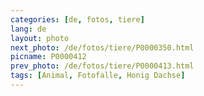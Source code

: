 ```yaml
---
categories: [de, fotos, tiere]
lang: de
layout: photo
next_photo: /de/fotos/tiere/P0000350.html
picname: P0000412
prev_photo: /de/fotos/tiere/P0000413.html
tags: [Animal, Fotofalle, Honig Dachse]
---
```

